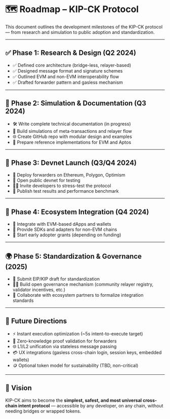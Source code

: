 # 🗺️ Roadmap – KIP-CK Protocol

This document outlines the development milestones of the KIP-CK protocol — from research and simulation to public adoption and standardization.

---

## ✅ Phase 1: Research & Design (Q2 2024)

- ✅ Defined core architecture (bridge-less, relayer-based)
- ✅ Designed message format and signature schemes
- ✅ Outlined EVM and non-EVM interoperability flow
- ✅ Drafted forwarder pattern and gasless mechanism

---

## 🚧 Phase 2: Simulation & Documentation (Q3 2024)

- 🛠 Write complete technical documentation (in progress)
- 🧪 Build simulations of meta-transactions and relayer flow
- 🌐 Create GitHub repo with modular design and examples
- 📂 Prepare reference implementations for EVM and Aptos

---

## 🚀 Phase 3: Devnet Launch (Q3/Q4 2024)

- 🔌 Deploy forwarders on Ethereum, Polygon, Optimism
- 📡 Open public devnet for testing
- 🧑‍🔬 Invite developers to stress-test the protocol
- 📝 Publish test results and performance benchmark

---

## 🌉 Phase 4: Ecosystem Integration (Q4 2024)

- 🔄 Integrate with EVM-based dApps and wallets
- 🧩 Provide SDKs and adapters for non-EVM chains
- 👥 Start early adopter grants (depending on funding)

---

## 🌍 Phase 5: Standardization & Governance (2025)

- 📜 Submit EIP/KIP draft for standardization
- 🧑‍⚖️ Build open governance mechanism (community relayer registry, validator incentives, etc.)
- 📢 Collaborate with ecosystem partners to formalize integration standards

---

## 🧭 Future Directions

- ⚡ Instant execution optimization (~5s intent-to-execute target)
- 🔐 Zero-knowledge proof validation for forwarders
- 🌐 L1/L2 unification via stateless message passing
- 💳 UX integrations (gasless cross-chain login, session keys, embedded wallets)
- 🪙 Optional token model for sustainability (TBD, non-critical)

---

## 🎯 Vision

KIP-CK aims to become the **simplest, safest, and most universal cross-chain intent protocol** — accessible by any developer, on any chain, without needing bridges or wrapped tokens.
